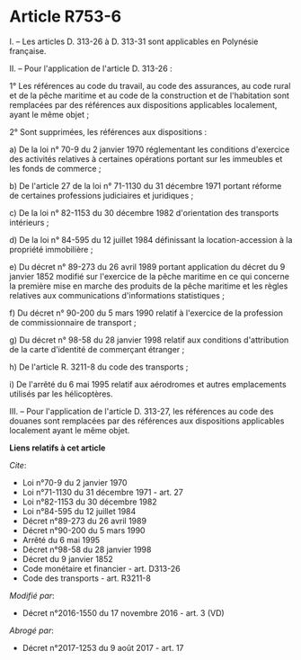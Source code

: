 # Article R753-6

I. – Les articles D. 313-26 à D. 313-31 sont applicables en Polynésie française.

II. – Pour l'application de l'article D. 313-26 :

1° Les références au code du travail, au code des assurances, au code rural et de la pêche maritime et au code de la
construction et de l'habitation sont remplacées par des références aux dispositions applicables localement, ayant le même
objet ;

2° Sont supprimées, les références aux dispositions :

a) De la loi n° 70-9 du 2 janvier 1970 réglementant les conditions d'exercice des activités relatives à certaines opérations
portant sur les immeubles et les fonds de commerce ;

b) De l'article 27 de la loi n° 71-1130 du 31 décembre 1971 portant réforme de certaines professions judiciaires et
juridiques ;

c) De la loi n° 82-1153 du 30 décembre 1982 d'orientation des transports intérieurs ;

d) De la loi n° 84-595 du 12 juillet 1984 définissant la location-accession à la propriété immobilière ;

e) Du décret n° 89-273 du 26 avril 1989 portant application du décret du 9 janvier 1852 modifié sur l'exercice de la pêche
maritime en ce qui concerne la première mise en marche des produits de la pêche maritime et les règles relatives aux
communications d'informations statistiques ;

f) Du décret n° 90-200 du 5 mars 1990 relatif à l'exercice de la profession de commissionnaire de transport ;

g) Du décret n° 98-58 du 28 janvier 1998 relatif aux conditions d'attribution de la carte d'identité de commerçant étranger ;

h) De l'article R. 3211-8 du code des transports ;

i) De l'arrêté du 6 mai 1995 relatif aux aérodromes et autres emplacements utilisés par les hélicoptères.

III. – Pour l'application de l'article D. 313-27, les références au code des douanes sont remplacées par des références aux
dispositions applicables localement ayant le même objet.

**Liens relatifs à cet article**

_Cite_:

  - Loi n°70-9 du 2 janvier 1970
  - Loi n°71-1130 du 31 décembre 1971 - art. 27
  - Loi n°82-1153 du 30 décembre 1982
  - Loi n°84-595 du 12 juillet 1984
  - Décret n°89-273 du 26 avril 1989
  - Décret n°90-200 du 5 mars 1990
  - Arrêté du 6 mai 1995
  - Décret n°98-58 du 28 janvier 1998
  - Décret du 9 janvier 1852
  - Code monétaire et financier - art. D313-26
  - Code des transports - art. R3211-8

_Modifié par_:

  - Décret n°2016-1550 du 17 novembre 2016 - art. 3 (VD)

_Abrogé par_:

  - Décret n°2017-1253 du 9 août 2017 - art. 17
